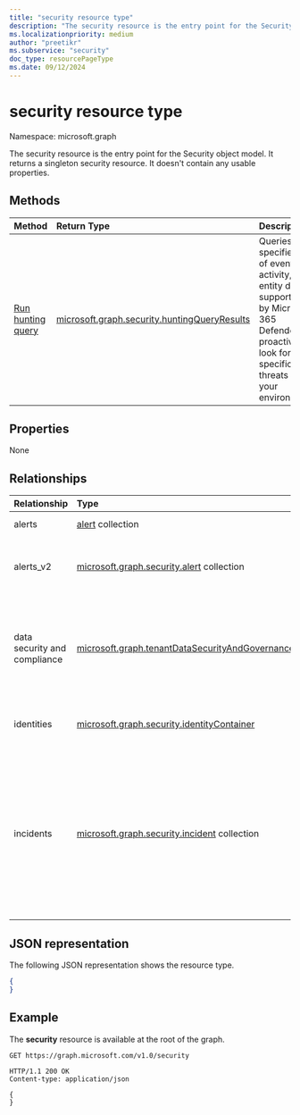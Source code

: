```yaml
---
title: "security resource type"
description: "The security resource is the entry point for the Security object model. It returns a singleton security resource. It doesn't contain any usable properties."
ms.localizationpriority: medium
author: "preetikr"
ms.subservice: "security"
doc_type: resourcePageType
ms.date: 09/12/2024
---
```


# security resource type

Namespace: microsoft.graph

The security resource is the entry point for the Security object model. It returns a singleton security resource. It doesn't contain any usable properties.

## Methods

| Method       | Return Type | Description |
|:-------------|:------------|:------------|
|[Run hunting query](../api/security-security-runhuntingquery.md)|[microsoft.graph.security.huntingQueryResults](../resources/security-huntingqueryresults.md)|Queries a specified set of event, activity, or entity data supported by Microsoft 365 Defender to proactively look for specific threats in your environment.|


## Properties
None

## Relationships
| Relationship | Type        | Description |
|:-------------|:------------|:------------|
|alerts|[alert](alert.md) collection| Read-only. Nullable.|
|alerts_v2 | [microsoft.graph.security.alert](security-alert.md) collection | A collection of alerts in Microsoft 365 Defender.|
|data security and compliance|[microsoft.graph.tenantDataSecurityAndGovernance](../resources/tenantdatasecurityandgovernance.md)|A container for Microsoft Purview data security and compliance APIs.|
|identities|[microsoft.graph.security.identityContainer](../resources/security-identitycontainer.md)|A container for security identities APIs.|
|incidents | [microsoft.graph.security.incident](security-incident.md) collection | A collection of incidents in Microsoft 365 Defender, each of which is a set of correlated alerts and associated metadata that reflects the story of an attack.|


## JSON representation
The following JSON representation shows the resource type.

<!-- {
  "blockType": "resource",
  "baseType": "microsoft.graph.entity",
  "@odata.type": "microsoft.graph.security"
}-->

```json
{
}
```

## Example

The **security** resource is available at the root of the graph.

<!--{
  "blockType": "request"
}-->
```http
GET https://graph.microsoft.com/v1.0/security
```

<!--{
  "blockType": "response",
  "truncated": true,
  "@odata.type": "microsoft.graph.security"
}-->
```http
HTTP/1.1 200 OK
Content-type: application/json

{
}
```

<!-- uuid: 8fcb5dbc-d5aa-4681-8e31-b001d5168d79
2015-10-25 14:57:30 UTC -->
<!-- {
  "type": "#page.annotation",
  "description": "security resource",
  "keywords": "",
  "section": "documentation",
  "tocPath": ""
}-->

